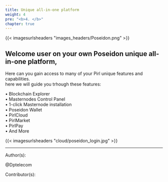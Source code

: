 ```yaml
---
title: Unique all-in-one platform
weight: 4
pre: "<b>4. </b>"
chapter: true
---
```


{{< imagesurlsheaders "images_headers/Poseidon.png"  >}}



## Welcome user on your own Poseidon unique all-in-one platform,    
Here can you gain access to many of your Pirl unique features and capabilities.  
here we will guide you trhough these features:  

• Blockchain Explorer  
• Masternodes Control Panel  
• 1-click Masternode installation  
• Poseidon Wallet   
• PirlCloud  
• PirlMarket  
• PirlPay   
• And More  


{{< imagesurlsheaders "cloud/poseidon_login.jpg"  >}}













---
Author(s):


@Dptelecom


Contributor(s):
